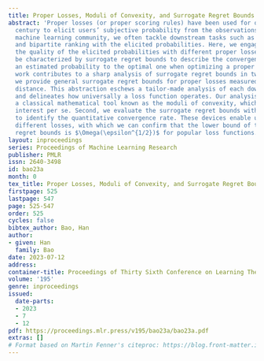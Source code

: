 ```yaml
---
title: Proper Losses, Moduli of Convexity, and Surrogate Regret Bounds
abstract: 'Proper losses (or proper scoring rules) have been used for over half a
  century to elicit users’ subjective probability from the observations. In the recent
  machine learning community, we often tackle downstream tasks such as classification
  and bipartite ranking with the elicited probabilities. Here, we engage in assessing
  the quality of the elicited probabilities with different proper losses, which can
  be characterized by surrogate regret bounds to describe the convergence speed of
  an estimated probability to the optimal one when optimizing a proper loss. This
  work contributes to a sharp analysis of surrogate regret bounds in two ways. First,
  we provide general surrogate regret bounds for proper losses measured by the $L^1$
  distance. This abstraction eschews a tailor-made analysis of each downstream task
  and delineates how universally a loss function operates. Our analysis relies on
  a classical mathematical tool known as the moduli of convexity, which is of independent
  interest per se. Second, we evaluate the surrogate regret bounds with polynomials
  to identify the quantitative convergence rate. These devices enable us to compare
  different losses, with which we can confirm that the lower bound of the surrogate
  regret bounds is $\Omega(\epsilon^{1/2})$ for popular loss functions. '
layout: inproceedings
series: Proceedings of Machine Learning Research
publisher: PMLR
issn: 2640-3498
id: bao23a
month: 0
tex_title: Proper Losses, Moduli of Convexity, and Surrogate Regret Bounds
firstpage: 525
lastpage: 547
page: 525-547
order: 525
cycles: false
bibtex_author: Bao, Han
author:
- given: Han
  family: Bao
date: 2023-07-12
address: 
container-title: Proceedings of Thirty Sixth Conference on Learning Theory
volume: '195'
genre: inproceedings
issued:
  date-parts:
  - 2023
  - 7
  - 12
pdf: https://proceedings.mlr.press/v195/bao23a/bao23a.pdf
extras: []
# Format based on Martin Fenner's citeproc: https://blog.front-matter.io/posts/citeproc-yaml-for-bibliographies/
---
```

